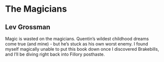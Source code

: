 # The Magicians
## Lev Grossman
Magic is wasted on the magicians. Quentin’s wildest childhood dreams come true (and mine) - but he’s stuck as his own worst enemy. I found myself magically unable to put this book down once I discovered Brakebills, and I’ll be diving right back into Fillory posthaste.
